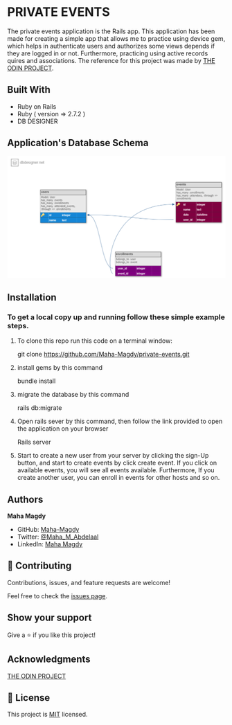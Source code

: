 # PRIVATE EVENTS

The private events application is the Rails app. This application has been made for creating a simple app that allows me to practice using device gem, which helps in authenticate users and authorizes some views depends if they are logged in or not. Furthermore, practicing using active records quires and associations.
The reference for this project was made by [THE ODIN PROJECT](https://www.theodinproject.com/paths/full-stack-ruby-on-rails/courses/ruby-on-rails/lessons/associations).

## Built With

- Ruby on Rails
- Ruby ( version => 2.7.2 )
- DB DESIGNER

## Application's Database Schema
![screenshot](app/assets/images/dbdesigner.png)

## Installation

### To get a local copy up and running follow these simple example steps.

1. To clone this repo run this code on a terminal window: 

   git clone https://github.com/Maha-Magdy/private-events.git

2. install gems by this command

   bundle install

3. migrate the database by this command

   rails db:migrate

4. Open rails sever by this command, then follow the link provided to open the application on your browser

   Rails server

5. Start to create a new user from your server by clicking the sign-Up button, and start to create events by click create event. If you click on available events, you will see all events available. Furthermore, If you create another user, you can enroll in events for other hosts and so on.

## Authors

**Maha Magdy**

- GitHub: [Maha-Magdy](https://github.com/Maha-Magdy)
- Twitter: [@Maha_M_Abdelaal](https://twitter.com/Maha_M_Abdelaal)
- LinkedIn: [Maha Magdy](https://www.linkedin.com/in/maha-magdy-abdelaal/)

## 🤝 Contributing

Contributions, issues, and feature requests are welcome!

Feel free to check the [issues page]( https://github.com/Maha-Magdy/private-events/issues ).

## Show your support

Give a ⭐️ if you like this project!

## Acknowledgments
[THE ODIN PROJECT](https://www.theodinproject.com/paths/full-stack-ruby-on-rails/courses/ruby-on-rails/lessons/active-record-associations)

## 📝 License

This project is [MIT](./LICENSE) licensed.
